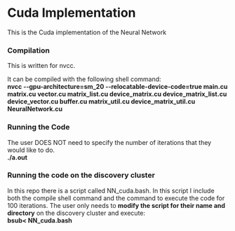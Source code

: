 # Cuda Implementation
This is the Cuda implementation of the Neural Network
### Compilation
This is written for nvcc.

It can be compiled with the following shell command: </br>
**nvcc --gpu-architecture=sm_20 --relocatable-device-code=true main.cu matrix.cu vector.cu matrix_list.cu device_matrix.cu device_matrix_list.cu device_vector.cu buffer.cu matrix_util.cu device_matrix_util.cu NeuralNetwork.cu**
### Running the Code
The user DOES NOT need to specify the number of iterations that they would like to do. </br>
**./a.out**
### Running the code on the discovery cluster
In this repo there is a script called NN_cuda.bash. In this script I include both the compile shell command and the command to execute the code for 100 iterations. The user only needs to **modify the script for their name and directory** on the discovery cluster and execute:</br>
**bsub< NN_cuda.bash**

